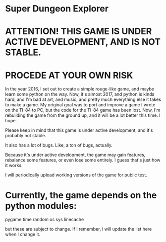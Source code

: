 # Super Dungeon Explorer

# ATTENTION! THIS GAME IS UNDER ACTIVE DEVELOPMENT, AND IS NOT STABLE.
# PROCEDE AT YOUR OWN RISK

In the year 2016, I set out to create a simple rouge-like game, and maybe learn some python on the way.
Now, it's almost 2017, and python is kinda hard, and I'm bad at art, and music, and pretty much everything else it takes to make a game.
My original goal was to port and improve a game I wrote on the TI-84 to PC, but the code for the TI-84 game has been lost.
Now, I'm rebuilding the game from the ground up, and it will be a lot better this time. I hope.


Please keep in mind that this game is under active development, and it's probably not stable.

It also has a lot of bugs.
Like, a ton of bugs, actually.

Because it's under active development, the game may gain features, rebalance some features, or even lose some entirely.
I guess that's just how it works.

I will periodically upload working versions of the game for public test.

# Currently, the game depends on the python modules:

pygame
time
random
os
sys
linecache

but these are subject to change. 
If I remember, I will update the list here when I change it.


